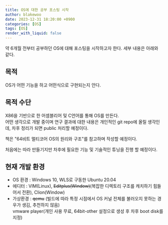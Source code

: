 ```yaml
---
title: OS에 대한 공부 포스팅 시작
author: blakewoo
date: 2023-12-31 18:20:00 +0900
categories: [OS]
tags: [OS]
render_with_liquid: false
---
```


약 6개월 전부터 공부하던 OS에 대해 포스팅을 시작하고자 한다.
세부 내용은 아래와 같다.

## 목적
OS가 어떤 기능을 하고 어떤식으로 구현되는지 안다.

## 목적 수단
X86을 기반으로 한 어셈블리어 및 C언어를 통해 OS를 만든다.   
어떤 생각으로 개발 중이며 연구 결과에 대한 내용은
개인적인 git repo에 올릴 생각인데, 차후 정리가 되면 public 처리할 예정이다.

책은 "64비트 멀티코어 OS의 원리와 구조"를 참고하며 작성할 예정이다.

처음에는 따라 만들기지만 차후에 필요한 기능 및 기술적인 튜닝을 진행 할 예정이다.

## 현재 개발 환경
- OS 환경 : Windows 10, WLS로 구동한 Ubuntu 20.04
- 에디터 : VIM(Linux), ~~Editplus(Window)~~(복잡한 디렉토리 구조를 캐치하기 힘들어서 전환),
  Clion(Window)
- 가상환경 : ~~qemu~~ (빌드에 따라 특정 시점에서 OS 커널 전체를 불러오지 못하는 경우가 생김, 추천하지 않음)   
  vmware player(개인 사용 무료, 64bit-other 설정으로 생성 후 차후 boot disk를 지정)

